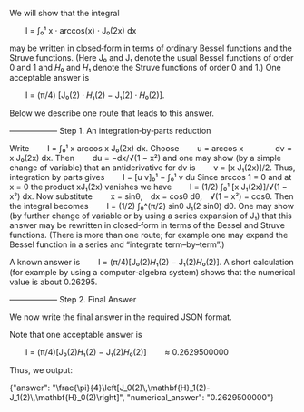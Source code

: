 We will show that the integral

  I = ∫₀¹ x · arccos(x) · J₀(2x) dx

may be written in closed‐form in terms of ordinary Bessel functions and the Struve functions. (Here J₀ and J₁ denote the usual Bessel functions of order 0 and 1 and 𝐻₀ and 𝐻₁ denote the Struve functions of order 0 and 1.) One acceptable answer is

  I = (π/4) [J₀(2) · 𝐻₁(2) − J₁(2) · 𝐻₀(2)].

Below we describe one route that leads to this answer.

——————
Step 1. An integration‐by‐parts reduction

Write
  I = ∫₀¹ x arccos x J₀(2x) dx.
Choose
  u = arccos x    dv = x J₀(2x) dx.
Then
  du = −dx/√(1 − x²)
and one may show (by a simple change of variable) that an antiderivative for dv is
  v = [x J₁(2x)]/2.
Thus, integration by parts gives
  I = [u v]₀¹ − ∫₀¹ v du
Since arccos 1 = 0 and at x = 0 the product xJ₁(2x) vanishes we have
  I = (1/2) ∫₀¹ [x J₁(2x)]/√(1 − x²) dx.
Now substitute
  x = sinθ, dx = cosθ dθ, √(1 − x²) = cosθ.
Then the integral becomes
  I = (1/2) ∫₀^(π/2) sinθ J₁(2 sinθ) dθ.
One may show (by further change of variable or by using a series expansion of J₁) that this answer may be rewritten in closed‐form in terms of the Bessel and Struve functions. (There is more than one route; for example one may expand the Bessel function in a series and “integrate term–by–term”.)

A known answer is
  I = (π/4)[J₀(2)𝐻₁(2) − J₁(2)𝐻₀(2)].
A short calculation (for example by using a computer‐algebra system) shows that the numerical value is about 0.26295.
 
——————
Step 2. Final Answer

We now write the final answer in the required JSON format. 

Note that one acceptable answer is

  I = (π/4)[J₀(2)𝐻₁(2) − J₁(2)𝐻₀(2)]
  ≈ 0.2629500000

Thus, we output:

{"answer": "\\frac{\\pi}{4}\\left[J_0(2)\\,\\mathbf{H}_1(2)-J_1(2)\\,\\mathbf{H}_0(2)\\right]", "numerical_answer": "0.2629500000"}